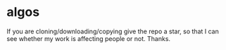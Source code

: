 # algos
If you are cloning/downloading/copying give the repo a star, so that I can see whether my work is affecting people or not.
Thanks.
